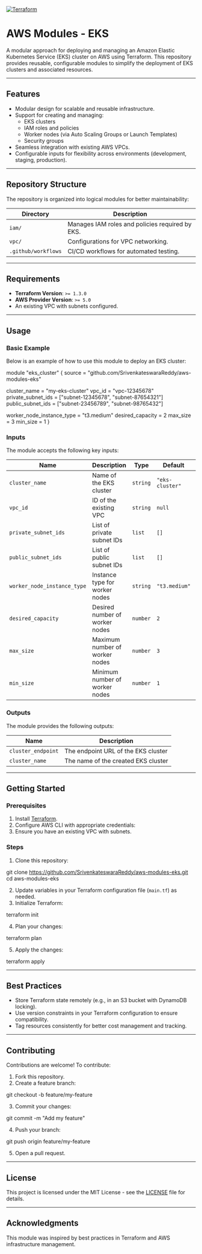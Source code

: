 [![Terraform](https://github.com/SrivenkateswaraReddy/aws-modules-eks/actions/workflows/terraform-modules.yml/badge.svg)](https://github.com/SrivenkateswaraReddy/aws-modules-eks/actions/workflows/terraform-modules.yml)

# AWS Modules - EKS

A modular approach for deploying and managing an Amazon Elastic Kubernetes Service (EKS) cluster on AWS using Terraform. This repository provides reusable, configurable modules to simplify the deployment of EKS clusters and associated resources.

---

## Features

- Modular design for scalable and reusable infrastructure.
- Support for creating and managing:
  - EKS clusters
  - IAM roles and policies
  - Worker nodes (via Auto Scaling Groups or Launch Templates)
  - Security groups
- Seamless integration with existing AWS VPCs.
- Configurable inputs for flexibility across environments (development, staging, production).

---

## Repository Structure

The repository is organized into logical modules for better maintainability:

| Directory           | Description                                     |
| ------------------- | ----------------------------------------------- |
| `iam/`              | Manages IAM roles and policies required by EKS. |
| `vpc/`              | Configurations for VPC networking.              |
| `.github/workflows` | CI/CD workflows for automated testing.          |

---

## Requirements

- **Terraform Version**: `>= 1.3.0`
- **AWS Provider Version**: `>= 5.0`
- An existing VPC with subnets configured.

---

## Usage

### Basic Example

Below is an example of how to use this module to deploy an EKS cluster:

module "eks_cluster" {
source = "github.com/SrivenkateswaraReddy/aws-modules-eks"

cluster_name = "my-eks-cluster"
vpc_id = "vpc-12345678"
private_subnet_ids = ["subnet-12345678", "subnet-87654321"]
public_subnet_ids = ["subnet-23456789", "subnet-98765432"]

worker_node_instance_type = "t3.medium"
desired_capacity = 2
max_size = 3
min_size = 1
}



### Inputs
The module accepts the following key inputs:

| Name                        | Description                                   | Type     | Default       | Required |
|-----------------------------|-----------------------------------------------|----------|---------------|----------|
| `cluster_name`              | Name of the EKS cluster                      | `string` | `"eks-cluster"` | Yes      |
| `vpc_id`                    | ID of the existing VPC                       | `string` | `null`        | Yes      |
| `private_subnet_ids`        | List of private subnet IDs                   | `list`   | `[]`          | Yes      |
| `public_subnet_ids`         | List of public subnet IDs                    | `list`   | `[]`          | Yes      |
| `worker_node_instance_type` | Instance type for worker nodes               | `string` | `"t3.medium"` | No       |
| `desired_capacity`          | Desired number of worker nodes               | `number` | `2`           | No       |
| `max_size`                  | Maximum number of worker nodes               | `number` | `3`           | No       |
| `min_size`                  | Minimum number of worker nodes               | `number` | `1`           | No       |

### Outputs
The module provides the following outputs:

| Name               | Description                            |
|--------------------|----------------------------------------|
| `cluster_endpoint` | The endpoint URL of the EKS cluster    |
| `cluster_name`     | The name of the created EKS cluster    |

---

## Getting Started

### Prerequisites
1. Install [Terraform](https://www.terraform.io/downloads.html).
2. Configure AWS CLI with appropriate credentials:
3. Ensure you have an existing VPC with subnets.

### Steps
1. Clone this repository:

git clone https://github.com/SrivenkateswaraReddy/aws-modules-eks.git
cd aws-modules-eks

2. Update variables in your Terraform configuration file (`main.tf`) as needed.
3. Initialize Terraform:

terraform init

4. Plan your changes:

terraform plan

5. Apply the changes:

terraform apply


---

## Best Practices
- Store Terraform state remotely (e.g., in an S3 bucket with DynamoDB locking).
- Use version constraints in your Terraform configuration to ensure compatibility.
- Tag resources consistently for better cost management and tracking.

---

## Contributing
Contributions are welcome! To contribute:
1. Fork this repository.
2. Create a feature branch:

git checkout -b feature/my-feature

3. Commit your changes:

git commit -m "Add my feature"

4. Push your branch:

git push origin feature/my-feature

5. Open a pull request.

---

## License
This project is licensed under the MIT License - see the [LICENSE](LICENSE) file for details.

---

## Acknowledgments
This module was inspired by best practices in Terraform and AWS infrastructure management.
